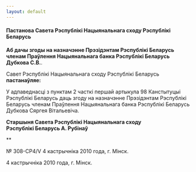 ```yaml
---
layout: default
---
```


#### Пастанова Савета Рэспублікі Нацыянальнага сходу Рэспублікі Беларусь

**Аб дачы згоды на назначэнне Прэзідэнтам Рэспублікі Беларусь членам
Праўлення Нацыянальнага банка Рэспублікі Беларусь Дубкова С.В.**.

Савет Рэспублікі Hацыянальнага сходу Рэспублікі Беларусь
**пастанаўляе:**

У адпаведнасці з пунктам 2 часткі першай артыкула 98 Канстытуцыі
Рэспублікі Беларусь даць згоду на назначэнне Прэзідэнтам
Рэспублікі Беларусь членам Праўлення Нацыянальнага банка
Рэспублікі Беларусь Дубкова Сяргея Вітальевіча.

**Старшыня Савета Рэспублікі Нацыянальнага сходу  
Рэспублікі Беларусь А. Рубінаў**

**

№ 308-СР4/V 4 кастрычніка 2010 года, г. Мінск.

4 кастрычніка 2010 года, г. Мінск.
